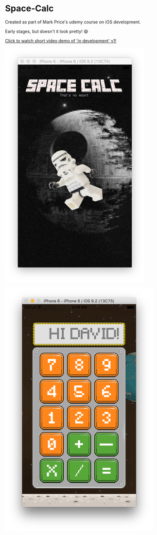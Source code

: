 # Space-Calc
Created as part of Mark Price's udemy course on iOS development.

Early stages, but doesn't it look pretty! :smile:

[Click to watch short video demo of 'in development' v1!](https://vimeo.com/154106718)

![Image of Space Calculator Loading Screen](https://github.com/davenewt/Space-Calc/blob/master/space-calc-02-loading.png)

![Image of Space Calculator v1 Main Screen](https://github.com/davenewt/Space-Calc/blob/master/space-calc-screenshot-01.png)


